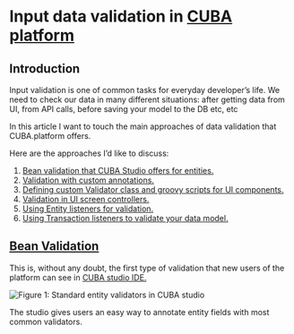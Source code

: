 # Input data validation in [CUBA platform](https://www.cuba-platform.com/)

## Introduction

Input validation is one of common tasks for everyday developer’s life. We need to check our data in many different situations: after getting data from UI, from API calls, before saving your model to the DB etc, etc

In this article I want to touch the main approaches of data validation that CUBA.platform offers.

Here are the approaches I’d like to discuss:
1. [Bean validation that CUBA Studio offers for entities.](simple-validation/)
1. [Validation with custom annotations.](validation-with-custom-annotations/)
1. [Defining custom Validator class and groovy scripts for UI components.](validator-component/)
1. [Validation in UI screen controllers.](validation-in-controllers/)
1. [Using Entity listeners for validation.](listeners-validation)
1. [Using Transaction listeners to validate your data model.](listeners-validation)

## [Bean Validation](simple-validation/)

This is, without any doubt, the first type of validation that new users of the platform can see in [CUBA studio IDE.](https://www.cuba-platform.com/download)

![Figure 1: Standard entity validators in CUBA studio](resources/figure_1.png)

The studio gives users an easy way to annotate entity fields with most common validators.
